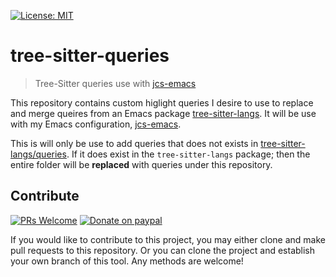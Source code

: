 [![License: MIT](https://img.shields.io/badge/License-MIT-green.svg)](https://opensource.org/licenses/MIT)

# tree-sitter-queries
> Tree-Sitter queries use with [jcs-emacs](https://github.com/jcs090218/jcs-emacs)

This repository contains custom higlight queries I desire to use to replace
and merge queires from an Emacs package [tree-sitter-langs](https://github.com/ubolonton/tree-sitter-langs).
It will be use with my Emacs configuration, [jcs-emacs](https://github.com/jcs090218/jcs-emacs).

This is will only be use to add queries that does not exists in [tree-sitter-langs/queries](queries).
If it does exist in the `tree-sitter-langs` package; then the entire folder
will be **replaced** with queries under this repository.

## Contribute

[![PRs Welcome](https://img.shields.io/badge/PRs-welcome-brightgreen.svg)](http://makeapullrequest.com)
[![Donate on paypal](https://img.shields.io/badge/paypal-donate-1?logo=paypal&color=blue)](https://www.paypal.me/jcs090218)

If you would like to contribute to this project, you may either clone and make pull
requests to this repository. Or you can clone the project and establish your own
branch of this tool. Any methods are welcome!
